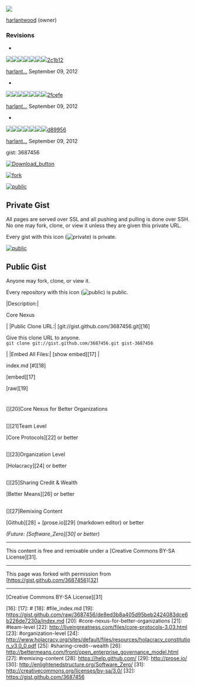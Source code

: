 

![][1]

[harlantwood][2] (owner)

### Revisions

* 
![][3]![][4]![][5]![][5]![][5]![][5]![][5][2c1b12][6]

[harlant...][2]
September 09, 2012

* 
![][3]![][3]![][3]![][3]![][3]![][3]![][5][2fcefe][7]

[harlant...][2]
September 09, 2012

* 
![][3]![][3]![][3]![][3]![][3]![][3]![][5][d89956][8]

[harlant...][2]
September 09, 2012

 gist: 3687456

[![Download_button][9]][10]

[![fork][11]][12]

[![public][13]][14]

## Private Gist

 All pages are served over SSL and all pushing and pulling is done over SSH. 
No one may fork, clone, or view it unless they are given this private URL. 
 

Every gist with this icon (![private][15]) is private.

[![public][13]][14]

## Public Gist

Anyone may fork, clone, or view it.

Every repository with this icon (![public][13]) is public.

|Description:|

Core Nexus

|
|Public Clone URL:|
[git://gist.github.com/3687456.git][16]

 Give this clone URL to anyone.   
`git clone git://gist.github.com/3687456.git gist-3687456`

|
|Embed All Files:|
[show embed][17]
|

 index.md [#][18]

[embed][17]

[raw][19]

# 
[][20]Core Nexus for Better Organizations

## 
[][21]Team Level

[Core Protocols][22] or better

## 
[][23]Organization Level

[Holacracy][24] or better

## 
[][25]Sharing Credit & Wealth

[Better Means][26] or better

## 
[][27]Remixing Content

[Github][28] + [prose.io][29] (markdown editor) or better

_(Future: [Software_Zero][30] or better)_

----

This content is free and remixable under a [Creative Commons BY-SA License][31]. 

 

----

This page was forked with permission from [https://gist.github.com/3687456][32]

----

[Creative Commons BY-SA License][31]

[1]: https://secure.gravatar.com/avatar/e93c207a37df3d85bbf072c014d9eae4?s=140&d=https://a248.e.akamai.net/assets.github.com%2Fimages%2Fgravatars%2Fgravatar-user-420.png
[2]: https://gist.github.com/harlantwood
[3]: https://a248.e.akamai.net/assets.github.com/images/gist/gist/dot_green.png?1338945074
[4]: https://a248.e.akamai.net/assets.github.com/images/gist/gist/dot_red.png?1338945074
[5]: https://a248.e.akamai.net/assets.github.com/images/gist/gist/dot_gray.png?1338945074
[6]: https://gist.github.com/3687456/2c1b12e1913539e7cc4391c1a40af266a1c632ed
[7]: https://gist.github.com/3687456/2fcefe48000b28549804a8d789de690077c447b9
[8]: https://gist.github.com/3687456/d89956ea195c05c2a86785106e89cf6aa24b2975
[9]: https://a248.e.akamai.net/assets.github.com/images/gist/buttons/download_button.png?1340659560
[10]: https://gist.github.com/gists/3687456/download
[11]: https://a248.e.akamai.net/assets.github.com/images/gist/buttons/fork_button.png?1340659560
[12]: https://github.com/signup
[13]: https://a248.e.akamai.net/assets.github.com/images/gist/icons/public.png?1340659560
[14]: #public_repo
[15]: https://a248.e.akamai.net/assets.github.com/images/gist/icons/private.png?1340659560
[16]: 
[17]: #
[18]: #file_index.md
[19]: https://gist.github.com/raw/3687456/de8ed3b8a405d95beb2424083dce6b226de7230a/index.md
[20]: #core-nexus-for-better-organizations
[21]: #team-level
[22]: http://liveingreatness.com/files/core-protocols-3.03.html
[23]: #organization-level
[24]: http://www.holacracy.org/sites/default/files/resources/holacracy_constitution_v3.0_0.pdf
[25]: #sharing-credit--wealth
[26]: http://bettermeans.com/front/open_enterprise_governance_model.html
[27]: #remixing-content
[28]: https://help.github.com/
[29]: http://prose.io/
[30]: http://enlightenedstructure.org/Software_Zero/
[31]: http://creativecommons.org/licenses/by-sa/3.0/
[32]: https://gist.github.com/3687456